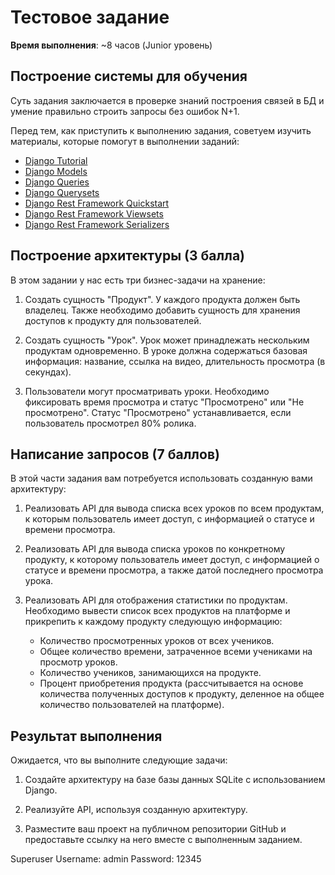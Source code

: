 # Тестовое задание

**Время выполнения**: ~8 часов (Junior уровень)

## Построение системы для обучения

Суть задания заключается в проверке знаний построения связей в БД и умение правильно строить запросы без ошибок N+1.

Перед тем, как приступить к выполнению задания, советуем изучить материалы, которые помогут в выполнении заданий:

- [Django Tutorial](https://docs.djangoproject.com/en/4.2/intro/tutorial01/)
- [Django Models](https://docs.djangoproject.com/en/4.2/topics/db/models/)
- [Django Queries](https://docs.djangoproject.com/en/4.2/topics/db/queries/)
- [Django Querysets](https://docs.djangoproject.com/en/4.2/ref/models/querysets/)
- [Django Rest Framework Quickstart](https://www.django-rest-framework.org/tutorial/quickstart/)
- [Django Rest Framework Viewsets](https://www.django-rest-framework.org/api-guide/viewsets/)
- [Django Rest Framework Serializers](https://www.django-rest-framework.org/api-guide/serializers/)

## Построение архитектуры (3 балла)

В этом задании у нас есть три бизнес-задачи на хранение:

1. Создать сущность "Продукт". У каждого продукта должен быть владелец. Также необходимо добавить сущность для хранения доступов к продукту для пользователей.

2. Создать сущность "Урок". Урок может принадлежать нескольким продуктам одновременно. В уроке должна содержаться базовая информация: название, ссылка на видео, длительность просмотра (в секундах).

3. Пользователи могут просматривать уроки. Необходимо фиксировать время просмотра и статус "Просмотрено" или "Не просмотрено". Статус "Просмотрено" устанавливается, если пользователь просмотрел 80% ролика.

## Написание запросов (7 баллов)

В этой части задания вам потребуется использовать созданную вами архитектуру:

1. Реализовать API для вывода списка всех уроков по всем продуктам, к которым пользователь имеет доступ, с информацией о статусе и времени просмотра.

2. Реализовать API для вывода списка уроков по конкретному продукту, к которому пользователь имеет доступ, с информацией о статусе и времени просмотра, а также датой последнего просмотра урока.

3. Реализовать API для отображения статистики по продуктам. Необходимо вывести список всех продуктов на платформе и прикрепить к каждому продукту следующую информацию:

   - Количество просмотренных уроков от всех учеников.
   - Общее количество времени, затраченное всеми учениками на просмотр уроков.
   - Количество учеников, занимающихся на продукте.
   - Процент приобретения продукта (рассчитывается на основе количества полученных доступов к продукту, деленное на общее количество пользователей на платформе).

## Результат выполнения

Ожидается, что вы выполните следующие задачи:

1. Создайте архитектуру на базе базы данных SQLite с использованием Django.

2. Реализуйте API, используя созданную архитектуру.

3. Разместите ваш проект на публичном репозитории GitHub и предоставьте ссылку на него вместе с выполненным заданием.

Superuser
Username: admin
Password: 12345
